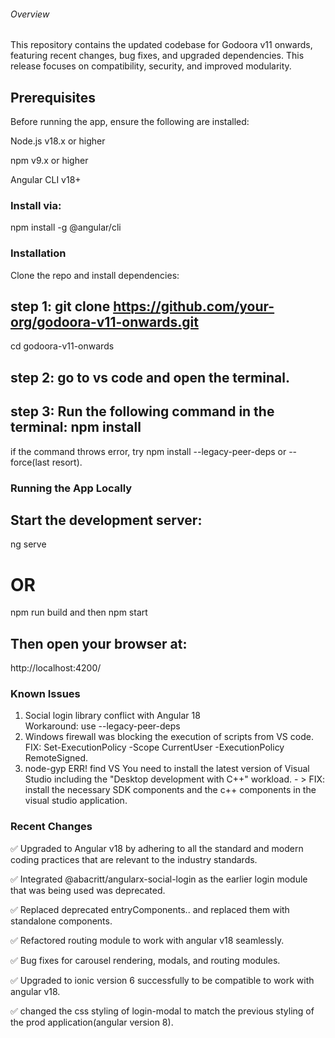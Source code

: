 ###### Overview
This repository contains the updated codebase for Godoora v11 onwards, featuring recent changes, bug fixes, and upgraded dependencies. This release focuses on compatibility, security, and improved modularity.

## Prerequisites
Before running the app, ensure the following are installed:

Node.js v18.x or higher

npm v9.x or higher

Angular CLI v18+

 ### Install via:
npm install -g @angular/cli

### Installation
Clone the repo and install dependencies:
## step 1: git clone https://github.com/your-org/godoora-v11-onwards.git
cd godoora-v11-onwards
## step 2: go to vs code and open the terminal.

## step 3: Run the following command in the terminal: npm install 
if the command throws error, try npm install --legacy-peer-deps or --force(last resort).


### Running the App Locally
## Start the development server:
ng serve
# OR 
npm run build and then npm start 

## Then open your browser at:
http://localhost:4200/



### Known Issues
1. Social login library conflict with Angular 18	
Workaround: use --legacy-peer-deps
2. Windows firewall was blocking the execution of scripts from VS code.  FIX: Set-ExecutionPolicy -Scope CurrentUser -ExecutionPolicy RemoteSigned.
3. node-gyp ERR! find VS You need to install the latest version of Visual Studio including the "Desktop development with C++" workload. - > FIX: install the necessary SDK components and the c++ components in the visual studio application.


### Recent Changes
✅ Upgraded to Angular v18 by adhering to all the standard and modern coding practices that are relevant to the industry standards.

✅ Integrated @abacritt/angularx-social-login as the earlier login module that was being used was deprecated. 

✅ Replaced deprecated entryComponents.. and replaced them with standalone components.

✅ Refactored routing module to work with angular v18 seamlessly.

✅ Bug fixes for carousel rendering, modals, and routing modules.

✅ Upgraded to ionic version 6 successfully to be compatible to work with angular v18.

✅ changed the css styling of login-modal to match the previous styling of the prod application(angular version 8).


